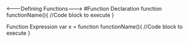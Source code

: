 <---Defining Functions--->
#Function Declaration
function functionName(){
    //Code block to execute
}

Function Expression
var x = function functionName(){
    //Code block to execute
}